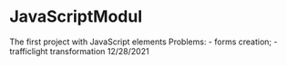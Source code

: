 # JavaScriptModul
The first project with JavaScript elements
Problems: - forms creation; - trafficlight transformation 
12/28/2021

